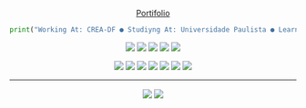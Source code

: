 

<p align="center"><a href="https://ka-konata.github.io">Portifolio</a></p>

```python
print("Working At: CREA-DF ● Studiyng At: Universidade Paulista ● Learning: PHP, Laravel")
```

<p align="center">
  <img src="https://img.shields.io/badge/-Python-%23a5d6ff?style=flat-square&logo=python&logoColor=000000">
  <img src="https://img.shields.io/badge/-Python-%23a5d6ff?style=flat-square&logo=python&logoColor=000000">
  <img src="https://img.shields.io/badge/-PHP-%23a5d6ff?style=flat-square&logo=php&logoColor=000000">
  <img src="https://img.shields.io/badge/-PHP-%23a5d6ff?style=flat-square&logo=php&logoColor=000000">
  <img src="https://img.shields.io/badge/-JavaScript-%23a5d6ff?style=flat-square&logo=javascript&logoColor=000000">
</p>

<p align="center">
  <img src="https://img.shields.io/badge/-Django-%23a5d6ff?style=flat-square&logo=django&logoColor=000000">
  <img src="https://img.shields.io/badge/-Laravel-%23a5d6ff?style=flat-square&logo=laravel&logoColor=000000">
  <img src="https://img.shields.io/badge/-.Net Core-%23a5d6ff?style=flat-square&logo=dotnet&logoColor=000000">
  <img src="https://img.shields.io/badge/-MySQL-%23a5d6ff?style=flat-square&logo=mysql&logoColor=000000">
  <img src="https://img.shields.io/badge/-Selenium-%23a5d6ff?style=flat-square&logo=selenium&logoColor=000000">
  <img src="https://img.shields.io/badge/-HTML-%23a5d6ff?style=flat-square&logo=html5&logoColor=000000">
  <img src="https://img.shields.io/badge/-CSS-%23a5d6ff?style=flat-square&logo=css3&logoColor=000000">
</p>

---

<p align="center">
  <img align="center" src="https://github-readme-stats.vercel.app/api?username=Ka-Konata&show_icons=true&bg_color=a5d6ff&title_color=000&text_color=000&hide_border=true">
  <img align="center" src="https://github-readme-stats.vercel.app/api/top-langs/?username=Ka-Konata&layout=compact&bg_color=a5d6ff&title_color=000&text_color=000&hide_border=true">
</p>
